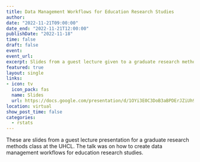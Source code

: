 ```yaml
---
title: Data Management Workflows for Education Research Studies
author:
date: "2022-11-21T09:00:00"
date_end: "2022-11-21T12:00:00"
publishDate: "2022-11-18"
time: false
draft: false
event: 
event_url: 
excerpt: Slides from a guest lecture given to a graduate research methods class at the University of Houston-Clear Lake.
featured: true
layout: single
links:
- icon: tv
  icon_pack: fas
  name: Slides
  url: https://docs.google.com/presentation/d/1OYi3E0C3DoB3aBPDErJZiUh9WL1kUgWbvoNtXWe47qM
location: virtual
show_post_time: false
categories:
  - rstats
---
```


These are slides from a guest lecture presentation for a graduate research methods class at the UHCL. The talk was on how to create data management workflows for education research studies.